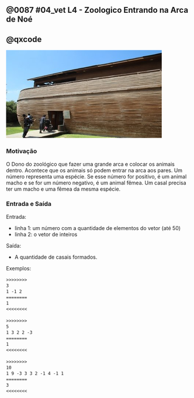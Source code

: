 ## @0087 #04_vet L4 - Zoologico Entrando na Arca de Noé
## @qxcode

![](capa.jpg)

### Motivação

O Dono do zoológico que fazer uma grande arca e colocar os animais dentro. Acontece que os animais só podem entrar na arca aos pares. Um número representa uma espécie. Se esse número for positivo, é um animal macho e se for um número negativo, é um animal fêmea. Um casal precisa ter um macho e uma fêmea da mesma espécie.

### Entrada e Saída

Entrada:

*   linha 1: um número com a quantidade de elementos do vetor (até 50)
*   linha 2: o vetor de inteiros

Saída:

*   A quantidade de casais formados.

Exemplos:

```
>>>>>>>>
3
1 -1 2
========
1
<<<<<<<<

>>>>>>>>
5
1 3 2 2 -3
========
1
<<<<<<<<

>>>>>>>>
10
1 9 -3 3 3 2 -1 4 -1 1
========
3
<<<<<<<<
```